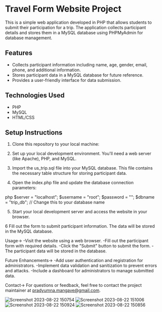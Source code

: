 # Travel Form Website Project

This is a simple web application developed in PHP that allows students to submit their participation for a trip. The application collects participant details and stores them in a MySQL database using PHPMyAdmin for database management.

## Features

- Collects participant information including name, age, gender, email, phone, and additional information.
- Stores participant data in a MySQL database for future reference.
- Provides a user-friendly interface for data submission.

## Technologies Used

- PHP
- MySQL
- HTML/CSS

## Setup Instructions

1. Clone this repository to your local machine:

2. Set up your local development environment. You'll need a web server (like Apache), PHP, and MySQL.

3. Import the us_trip.sql file into your MySQL database. This file contains the necessary table structure for storing participant data.

4. Open the index.php file and update the database connection parameters:

php
$server = "localhost";
$username = "root";
$password = "";
$dbname = "trip_db"; // Change this to your database name

5. Start your local development server and access the website in your browser.

6 Fill out the form to submit participant information. The data will be stored in the MySQL database.

Usage->
-Visit the website using a web browser.
-Fill out the participant form with required details.
-Click the "Submit" button to submit the form.
-The participant data will be stored in the database.

Future Enhancements->
-Add user authentication and registration for administrators.
-Implement data validation and sanitization to prevent errors and attacks.
-Include a dashboard for administrators to manage submitted data.

Contact->
For questions or feedback, feel free to contact the project maintainer at pradyumna.mangave@gmail.com.

![Screenshot 2023-08-22 150754](https://github.com/PradyumnaMangave/Travel_Website/assets/102664040/4e580fe1-e255-4c62-bafd-3f9648cb5d72)
![Screenshot 2023-08-22 151006](https://github.com/PradyumnaMangave/Travel_Website/assets/102664040/d12b16b4-7d82-4d40-a15d-c270265a9649)
![Screenshot 2023-08-22 150924](https://github.com/PradyumnaMangave/Travel_Website/assets/102664040/6d99debd-2f6e-4a95-99a9-d89cd6be1c28)
![Screenshot 2023-08-22 150856](https://github.com/PradyumnaMangave/Travel_Website/assets/102664040/0548fa6e-5038-4737-b056-f95b090aecc8)
